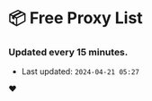 # :package: Free Proxy List
### Updated every 15 minutes.

- Last updated: `2024-04-21 05:27`

:heart:
